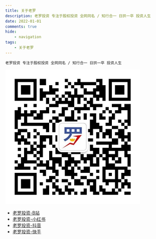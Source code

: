 ```yaml
---
title: 关于老罗
description: 老罗投资 专注于股权投资 全网同名 / 知行合一 日拱一卒 投资人生
date: 2022-01-01
comments: true
hide:
    - navigation
tags:
    - 关于老罗
---
```


```
老罗投资 专注于股权投资 全网同名 / 知行合一 日拱一卒 投资人生
```

![扫码关注老罗投资微信公众号](../assets/images/wechat.jpeg)

+ [老罗投资-B站](https://space.bilibili.com/13200028)
+ [老罗投资-小红书](https://www.xiaohongshu.com/user/profile/5d45349f0000000011019124)
+ [老罗投资-抖音](https://www.douyin.com/user/MS4wLjABAAAAxz85Ktwm3fYOUklKLSeySC-ly9OSqgeCxd4S_7hWxwHAmrUqqK6o614A3ilZxojU)
+ [老罗投资-快手](https://www.kuaishou.com/profile/3xdxbtprmvggvcq)